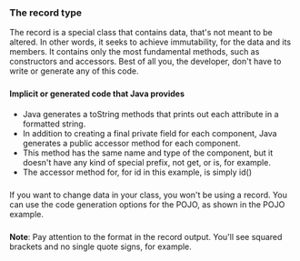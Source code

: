 ### The record type ###

The record is a special class that contains data, that's not meant to be altered.
In other words, it seeks to achieve immutability, for the data and its members.
It contains only the most fundamental methods, such as constructors and accessors.
Best of all you, the developer, don't have to write or generate any of this code.

###
#### Implicit or generated code that Java provides ####

* Java generates a toString methods that prints out each attribute in a formatted string.
* In addition to creating a final private field for each component, Java generates a public accessor method for each component.
* This method has the same name and type of the component, but it doesn't have any kind of special prefix, not get, or is, for example.
* The accessor method for, for id in this example, is simply id()

###
If you want to change data in your class, you won't be using a record.
You can use the code generation options for the POJO, as shown in the POJO example.

###
**Note**: Pay attention to the format in the record output. You'll see squared brackets and no single quote signs, for example.